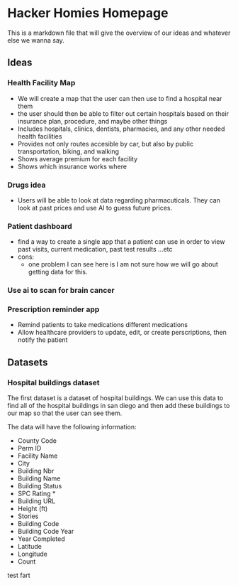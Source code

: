 # Hacker Homies Homepage

This is a markdown file that will give the overview of our ideas and whatever else we wanna say.


  ## Ideas 
### Health Facility Map
- We will create a map that the user can then use to find a hospital near them
- the user should then be able to filter out certain hospitals based on their insurance plan, procedure, and maybe other things 
- Includes hospitals, clinics, dentists, pharmacies, and any other needed health facilities
- Provides not only routes accesible by car, but also by public transportation, biking, and walking
- Shows average premium for each facility
- Shows which insurance works where

### Drugs idea
- Users will be able to look at data regarding pharmacuticals. They can look at past prices and use AI to guess future prices. 

### Patient dashboard
- find a way to create a single app that a patient can use in order to view past visits, current medication, past test results ...etc
- cons:
  - one problem I can see here is I am not sure how we will go about getting data for this.

### Use ai to scan for brain cancer

### Prescription reminder app
- Remind patients to take medications different medications
- Allow healthcare providers to update, edit, or create perscriptions, then notify the patient

## Datasets

### Hospital buildings dataset
The first dataset is a dataset of hospital buildings. We can use this data to find all of the hospital buildings in san diego and then add these buildings to our map so that the user can see them. 

The data will have the following information: 
- County Code
- Perm ID
- Facility Name
- City
- Building Nbr
- Building Name
- Building Status
- SPC Rating *
- Building URL
- Height (ft)
- Stories
- Building Code
- Building Code Year
- Year Completed
- Latitude
- Longitude
- Count

test fart

